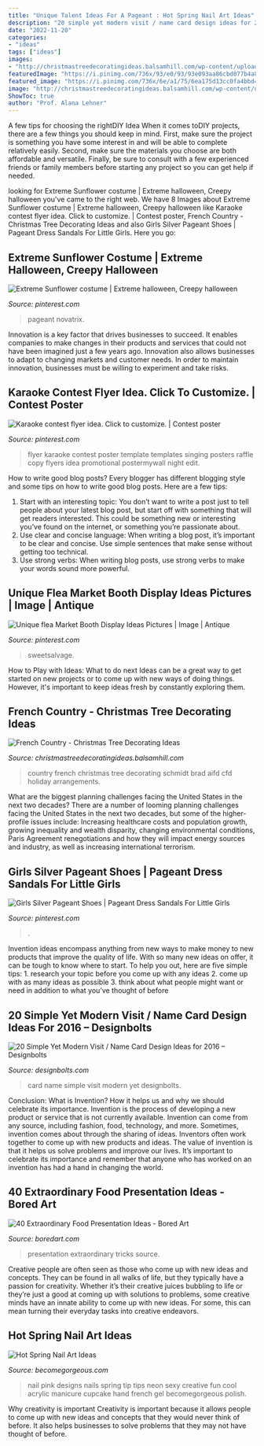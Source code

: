 ```yaml
---
title: "Unique Talent Ideas For A Pageant : Hot Spring Nail Art Ideas"
description: "20 simple yet modern visit / name card design ideas for 2016 – designbolts"
date: "2022-11-20"
categories:
- "ideas"
tags: ["ideas"]
images:
- "http://christmastreedecoratingideas.balsamhill.com/wp-content/uploads/2016/11/French-Country_26.jpg"
featuredImage: "https://i.pinimg.com/736x/93/e0/93/93e093aa86cbd077b4a8132eadb46173.jpg"
featured_image: "https://i.pinimg.com/736x/6e/a1/75/6ea175d13cc0fa4bbd470a83ad58d19a--pageant-dresses-girls-dresses.jpg"
image: "http://christmastreedecoratingideas.balsamhill.com/wp-content/uploads/2016/11/French-Country_26.jpg"
ShowToc: true
author: "Prof. Alana Lehner"
---
```



A few tips for choosing the rightDIY Idea
When it comes toDIY projects, there are a few things you should keep in mind. First, make sure the project is something you have some interest in and will be able to complete relatively easily. Second, make sure the materials you choose are both affordable and versatile. Finally, be sure to consult with a few experienced friends or family members before starting any project so you can get help if needed.

	

		
looking for Extreme Sunflower costume | Extreme halloween, Creepy halloween you've came to the right web. We have 8 Images about Extreme Sunflower costume | Extreme halloween, Creepy halloween like Karaoke contest flyer idea. Click to customize. | Contest poster, French Country - Christmas Tree Decorating Ideas and also Girls Silver Pageant Shoes | Pageant Dress Sandals For Little Girls. Here you go:
		
    
## Extreme Sunflower Costume | Extreme Halloween, Creepy Halloween

<img loading=lazy src="https://i.pinimg.com/736x/ac/88/a4/ac88a41645551b960c60c48168afe284--karneval-kansas.jpg" onerror="this.onerror=null;this.src='https://tse2.mm.bing.net/th?id=OIP.HbaNQXZylqMhi1Xabj3W-wHaLI&amp;pid=15.1';" alt="Extreme Sunflower costume | Extreme halloween, Creepy halloween">

_Source: pinterest.com_

>pageant novatrix. 

	

Innovation is a key factor that drives businesses to succeed. It enables companies to make changes in their products and services that could not have been imagined just a few years ago. Innovation also allows businesses to adapt to changing markets and customer needs. In order to maintain innovation, businesses must be willing to experiment and take risks.

    
## Karaoke Contest Flyer Idea. Click To Customize. | Contest Poster

<img loading=lazy src="https://i.pinimg.com/originals/6e/f0/aa/6ef0aa30118d0038f4f88b0d0baf704a.jpg" onerror="this.onerror=null;this.src='https://tse3.mm.bing.net/th?id=OIP.FOufQlszE3iu4sP-c9tc8AHaLH&amp;pid=15.1';" alt="Karaoke contest flyer idea. Click to customize. | Contest poster">

_Source: pinterest.com_

>flyer karaoke contest poster template templates singing posters raffle copy flyers idea promotional postermywall night edit. 

	

How to write good blog posts?
Every blogger has different blogging style and some tips on how to write good blog posts. Here are a few tips: 
1. Start with an interesting topic: You don’t want to write a post just to tell people about your latest blog post, but start off with something that will get readers interested. This could be something new or interesting you’ve found on the internet, or something you’re passionate about. 
2. Use clear and concise language: When writing a blog post, it’s important to be clear and concise. Use simple sentences that make sense without getting too technical. 
3. Use strong verbs: When writing blog posts, use strong verbs to make your words sound more powerful.

    
## Unique Flea Market Booth Display Ideas Pictures | Image | Antique

<img loading=lazy src="https://i.pinimg.com/736x/93/e0/93/93e093aa86cbd077b4a8132eadb46173.jpg" onerror="this.onerror=null;this.src='https://tse4.mm.bing.net/th?id=OIP.cBiH1vCrH_YRxNRMfHUgKQHaJ3&amp;pid=15.1';" alt="Unique flea Market Booth Display Ideas Pictures | Image | Antique">

_Source: pinterest.com_

>sweetsalvage. 

	

How to Play with Ideas: What to do next
Ideas can be a great way to get started on new projects or to come up with new ways of doing things. However, it's important to keep ideas fresh by constantly exploring them.

    
## French Country - Christmas Tree Decorating Ideas

<img loading=lazy src="http://christmastreedecoratingideas.balsamhill.com/wp-content/uploads/2016/11/French-Country_26.jpg" onerror="this.onerror=null;this.src='https://tse1.mm.bing.net/th?id=OIP.ldEmjZs6l9ICjam2S-_F8AHaJQ&amp;pid=15.1';" alt="French Country - Christmas Tree Decorating Ideas">

_Source: christmastreedecoratingideas.balsamhill.com_

>country french christmas tree decorating schmidt brad aifd cfd holiday arrangements. 

	

What are the biggest planning challenges facing the United States in the next two decades?
There are a number of looming planning challenges facing the United States in the next two decades, but some of the higher-profile issues include: Increasing healthcare costs and population growth, growing inequality and wealth disparity, changing environmental conditions, Paris Agreement renegotiations and how they will impact energy sources and industry, as well as increasing international terrorism.

    
## Girls Silver Pageant Shoes | Pageant Dress Sandals For Little Girls

<img loading=lazy src="https://i.pinimg.com/736x/6e/a1/75/6ea175d13cc0fa4bbd470a83ad58d19a--pageant-dresses-girls-dresses.jpg" onerror="this.onerror=null;this.src='https://tse1.mm.bing.net/th?id=OIP.0kqrtLRauk5jrSLE0Cd9igHaJ4&amp;pid=15.1';" alt="Girls Silver Pageant Shoes | Pageant Dress Sandals For Little Girls">

_Source: pinterest.com_

>. 

	

Invention ideas encompass anything from new ways to make money to new products that improve the quality of life. With so many new ideas on offer, it can be tough to know where to start. To help you out, here are five simple tips: 1. research your topic before you come up with any ideas 2. come up with as many ideas as possible 3. think about what people might want or need in addition to what you’ve thought of before 
    
## 20 Simple Yet Modern Visit / Name Card Design Ideas For 2016 – Designbolts

<img loading=lazy src="http://www.designbolts.com/wp-content/uploads/2016/04/Simple-Visit-Name-Card-Design-Ideas-2016-4.jpg" onerror="this.onerror=null;this.src='https://tse4.mm.bing.net/th?id=OIP.DCC53aGuAgDmp-JVU642WAHaHL&amp;pid=15.1';" alt="20 Simple Yet Modern Visit / Name Card Design Ideas for 2016 – Designbolts">

_Source: designbolts.com_

>card name simple visit modern yet designbolts. 

	

Conclusion: What is Invention? How it helps us and why we should celebrate its importance.
Invention is the process of developing a new product or service that is not currently available. Invention can come from any source, including fashion, food, technology, and more. Sometimes, invention comes about through the sharing of ideas. Inventors often work together to come up with new products and ideas. The value of invention is that it helps us solve problems and improve our lives. It’s important to celebrate its importance and remember that anyone who has worked on an invention has had a hand in changing the world.

    
## 40 Extraordinary Food Presentation Ideas - Bored Art

<img loading=lazy src="https://www.boredart.com/wp-content/uploads/2018/11/Extraordinary-Food-Presentation-Ideas38.jpg" onerror="this.onerror=null;this.src='https://tse1.mm.bing.net/th?id=OIP.KEgBG27Xg4IFFHn0c8uhWwHaLH&amp;pid=15.1';" alt="40 Extraordinary Food Presentation Ideas - Bored Art">

_Source: boredart.com_

>presentation extraordinary tricks source. 

	

Creative people are often seen as those who come up with new ideas and concepts. They can be found in all walks of life, but they typically have a passion for creativity. Whether it’s their creative juices bubbling to life or they’re just a good at coming up with solutions to problems, some creative minds have an innate ability to come up with new ideas. For some, this can mean turning their everyday tasks into creative endeavors.

    
## Hot Spring Nail Art Ideas

<img loading=lazy src="https://static.becomegorgeous.com/img/arts/2011/Mar/01/3934/pink_nail_art.jpg" onerror="this.onerror=null;this.src='https://tse4.mm.bing.net/th?id=OIP.b6bveZmE9G5KiqDFlJXoIQHaHM&amp;pid=15.1';" alt="Hot Spring Nail Art Ideas">

_Source: becomegorgeous.com_

>nail pink designs nails spring tip tips neon sexy creative fun cool acrylic manicure cupcake hand french gel becomegorgeous polish. 

	

Why creativity is important
Creativity is important because it allows people to come up with new ideas and concepts that they would never think of before. It also helps businesses to solve problems that they may not have thought of before.

